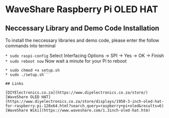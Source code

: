 # WaveShare Raspberry Pi OLED HAT

## Neccessary Library and Demo Code Installation

To install the neccessary libraries and demo code, please enter the follow commands into terminal

```* sudo raspi-config```
Select Interfacing Options -> SPI -> Yes -> OK -> Finish
```* sudo reboot now``` 
Now wait a minute for your Pi to reboot
```* sudo wget https://raw.githubusercontent.com/DIYElectronicsZA/RPi-OLED-1.3-HAT-WaveShare/master/setup.sh
* sudo chmod +x setup.sh
* sudo ./setup.sh```

## Links

[DIYElectronics.co.za](https://www.diyelectronics.co.za/store/)
[WaveShare OLED HAT](https://www.diyelectronics.co.za/store/displays/1950-3-inch-oled-hat-for-raspberry-pi-128x64.html?search_query=raspberry+pi+oled&results=6)
[WaveShare Wiki](https://www.waveshare.com/1.3inch-oled-hat.htm)
